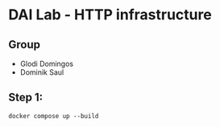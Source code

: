 # DAI Lab - HTTP infrastructure

## Group
* Glodi Domingos
* Dominik Saul


## Step 1: 
`docker compose up --build`